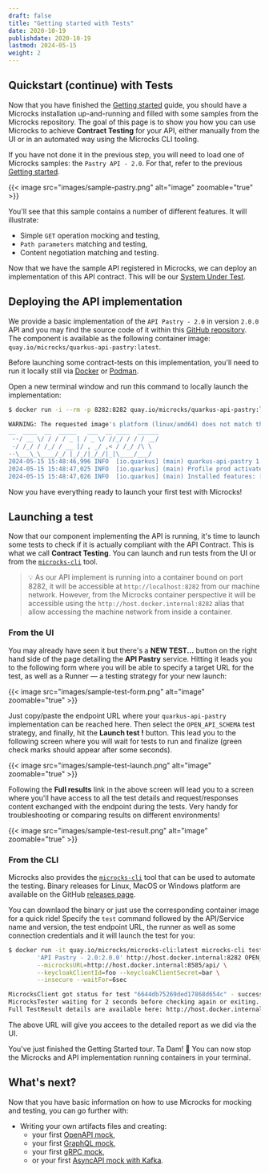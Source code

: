 ```yaml
---
draft: false
title: "Getting started with Tests"
date: 2020-10-19
publishdate: 2020-10-19
lastmod: 2024-05-15
weight: 2
---
```


## Quickstart (continue) with Tests

Now that you have finished the [Getting started](/documentation/tutorials/getting-started) guide, you should have a Microcks installation up-and-running and filled with some samples from the Microcks repository. The goal of this page is to show you how you can use Microcks to achieve **Contract Testing** for your API, either manually from the UI or in an automated way using the Microcks CLI tooling.

If you have not done it in the previous step, you will need to load one of Microcks samples: the `Pastry API - 2.0`. For that, refer to the previous [Getting started](/documentation/tutorials/getting-started).

{{< image src="images/sample-pastry.png" alt="image" zoomable="true" >}}

You'll see that this sample contains a number of different features. It will illustrate:

* Simple `GET` operation mocking and testing, 
* `Path parameters` matching and testing,
* Content negotiation matching and testing.

Now that we have the sample API registered in Microcks, we can deploy an implementation of this API contract. This will be our [System Under Test](https://en.wikipedia.org/wiki/System_under_test).


## Deploying the API implementation

We provide a basic implementation of the `API Pastry - 2.0` in version `2.0.0` API and you may find the source code of it within this [GitHub repository](https://github.com/microcks/api-lifecycle/tree/master/api-pastry-demo/api-implementations/quarkus-api-pastry). The component is available as the following container image: `quay.io/microcks/quarkus-api-pastry:latest`.

Before launching some contract-tests on this implementation, you'll need to run it locally still via [Docker](https://docs.docker.com/get-docker/) or [Podman](https://podman.io/).

Open a new terminal window and run this command to locally launch the implementation:

```sh
$ docker run -i --rm -p 8282:8282 quay.io/microcks/quarkus-api-pastry:latest
```
```sh
WARNING: The requested image's platform (linux/amd64) does not match the detected host platform (linux/arm64/v8) and no specific platform was requested
__  ____  __  _____   ___  __ ____  ______ 
 --/ __ \/ / / / _ | / _ \/ //_/ / / / __/ 
 -/ /_/ / /_/ / __ |/ , _/ ,< / /_/ /\ \   
--\___\_\____/_/ |_/_/|_/_/|_|\____/___/   
2024-05-15 15:48:46,996 INFO  [io.quarkus] (main) quarkus-api-pastry 1.0.0-SNAPSHOT native (powered by Quarkus 1.7.1.Final) started in 0.421s. Listening on: http://0.0.0.0:8282
2024-05-15 15:48:47,025 INFO  [io.quarkus] (main) Profile prod activated. 
2024-05-15 15:48:47,026 INFO  [io.quarkus] (main) Installed features: [cdi, resteasy, resteasy-jaxb, resteasy-jsonb
```

Now you have everything ready to launch your first test with Microcks!

## Launching a test

Now that our component implementing the API is running, it's time to launch some tests to check if it is actually compliant with the API Contract. This is what we call **Contract Testing**. You can launch and run tests from the UI or from the [`microcks-cli`](/documentation/guides/automation/cli/) tool.

> 💡 
> As our API implement is running into a container bound on port 8282, it will be accessible at `http://localhost:8282` from our machine network. However, from the Microcks container perspective it will be accessible using the `http://host.docker.internal:8282` alias that allow accessing the machine network from inside a container.


### From the UI

You may already have seen it but there's a **NEW TEST...** button on the right hand side of the page detailing the **API Pastry** service. Hitting it leads you to the following form where you will be able to specify a target URL for the test, as well as a Runner — a testing strategy for your new launch:

{{< image src="images/sample-test-form.png" alt="image" zoomable="true" >}}

Just copy/paste the endpoint URL where your `quarkus-api-pastry` implementation can be reached here. Then select the `OPEN_API_SCHEMA` test strategy, and finally, hit the **Launch test !** button. This lead you to the following screen where you will wait for tests to run and finalize (green check marks should appear after some seconds).

{{< image src="images/sample-test-launch.png" alt="image" zoomable="true" >}}

Following the **Full results** link in the above screen will lead you to a screen where you'll have access to all the test details and request/responses content exchanged with the endpoint during the tests. Very handy for troubleshooting or comparing results on different environments!

{{< image src="images/sample-test-result.png" alt="image" zoomable="true" >}}


### From the CLI

Microcks also provides the [`microcks-cli`](/documentation/guides/automation/cli/) tool that can be used to automate the testing. Binary releases for Linux, MacOS or Windows platform are available on the GitHub [releases page](https://github.com/microcks/microcks-cli/releases).

You can downlaod the binary or just use the corresponding container image for a quick ride! Specify the `test` command followed by the API/Service name and version, the test endpoint URL, the runner as well as some connection credentials and it will launch the test for you:

```sh
$ docker run -it quay.io/microcks/microcks-cli:latest microcks-cli test \
        'API Pastry - 2.0:2.0.0' http://host.docker.internal:8282 OPEN_API_SCHEMA \
        --microcksURL=http://host.docker.internal:8585/api/ \
        --keycloakClientId=foo --keycloakClientSecret=bar \
        --insecure --waitFor=6sec
```
```sh
MicrocksClient got status for test "6644db75269ded17868d654c" - success: true, inProgress: true 
MicrocksTester waiting for 2 seconds before checking again or exiting.
Full TestResult details are available here: http://host.docker.internal:8585/#/tests/6644db75269ded17868d654c
```

The above URL will give you accees to the detailed report as we did via the UI.

You've just finished the Getting Started tour. Ta Dam! 🎉 You can now stop the Microcks and API implementation running containers in your terminal.

## What's next?

Now that you have basic information on how to use Microcks for mocking and testing, you can go further with:

* Writing your own artifacts files and creating:
   * your first [OpenAPI mock](/documentation/tutorials/first-rest-mock),
   * your first [GraphQL mock](/documentation/tutorials/first-graphql-mock),
   * your first [gRPC mock](/documentation/tutorials/first-grpc-mock),
   * or your first [AsyncAPI mock with Kafka](/documentation/tutorials/first-asyncapi-mock).
